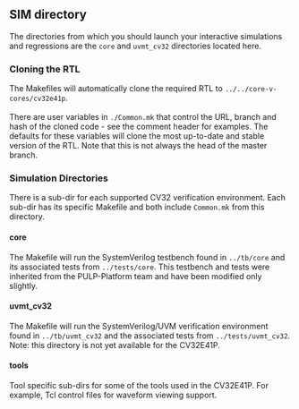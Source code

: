 ## SIM directory
The directories from which you should launch your interactive simulations and
regressions are the `core` and `uvmt_cv32` directories located here.

### Cloning the RTL
The Makefiles will automatically clone the required RTL to `../../core-v-cores/cv32e41p`.
<br><br>
There are user variables
in `./Common.mk` that control the URL, branch and hash of the cloned code - see
the comment header for examples.  The defaults for these variables will clone the
most up-to-date and stable version of the RTL.  Note that this is not always the
head of the master branch.

### Simulation Directories
There is a sub-dir for each supported CV32 verification environment.
Each sub-dir has its specific Makefile and both include `Common.mk` from this
directory.

#### core
The Makefile will run the SystemVerilog testbench found in `../tb/core` and
its associated tests from `../tests/core`.  This testbench and tests were
inherited from the PULP-Platform team and have been modified only slightly.

#### uvmt_cv32
The Makefile will run the SystemVerilog/UVM verification environment found in
`../tb/uvmt_cv32` and the associated tests from `../tests/uvmt_cv32`.
<br>
Note: this directory is not yet available for the CV32E41P.

#### tools
Tool specific sub-dirs for some of the tools used in the CV32E41P.  For example,
Tcl control files for waveform viewing support.
